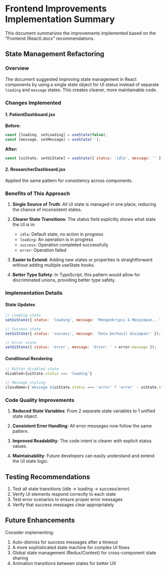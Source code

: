 # Frontend Improvements Implementation Summary

This document summarizes the improvements implemented based on the "Frontend (React).docx" recommendations.

## State Management Refactoring

### Overview
The document suggested improving state management in React components by using a single state object for UI status instead of separate `loading` and `message` states. This creates cleaner, more maintainable code.

### Changes Implemented

#### 1. PatientDashboard.jsx
**Before:**
```javascript
const [loading, setLoading] = useState(false);
const [message, setMessage] = useState('');
```

**After:**
```javascript
const [uiState, setUiState] = useState({ status: 'idle', message: '' }); // 'idle', 'loading', 'success', 'error'
```

#### 2. ResearcherDashboard.jsx
Applied the same pattern for consistency across components.

### Benefits of This Approach

1. **Single Source of Truth**: All UI state is managed in one place, reducing the chance of inconsistent states.

2. **Clearer State Transitions**: The status field explicitly shows what state the UI is in:
   - `idle`: Default state, no action in progress
   - `loading`: An operation is in progress
   - `success`: Operation completed successfully
   - `error`: Operation failed

3. **Easier to Extend**: Adding new states or properties is straightforward without adding multiple useState hooks.

4. **Better Type Safety**: In TypeScript, this pattern would allow for discriminated unions, providing better type safety.

### Implementation Details

#### State Updates
```javascript
// Loading state
setUiState({ status: 'loading', message: 'Mengenkripsi & Menyimpan...' });

// Success state
setUiState({ status: 'success', message: 'Data berhasil disimpan!' });

// Error state
setUiState({ status: 'error', message: 'Error: ' + error.message });
```

#### Conditional Rendering
```javascript
// Button disabled state
disabled={uiState.status === 'loading'}

// Message styling
className={`message ${uiState.status === 'error' ? 'error' : uiState.status === 'success' ? 'success' : ''}`}
```

### Code Quality Improvements

1. **Reduced State Variables**: From 2 separate state variables to 1 unified state object.

2. **Consistent Error Handling**: All error messages now follow the same pattern.

3. **Improved Readability**: The code intent is clearer with explicit status values.

4. **Maintainability**: Future developers can easily understand and extend the UI state logic.

## Testing Recommendations

1. Test all state transitions (idle → loading → success/error)
2. Verify UI elements respond correctly to each state
3. Test error scenarios to ensure proper error messages
4. Verify that success messages clear appropriately

## Future Enhancements

Consider implementing:
1. Auto-dismiss for success messages after a timeout
2. A more sophisticated state machine for complex UI flows
3. Global state management (Redux/Context) for cross-component state sharing
4. Animation transitions between states for better UX
